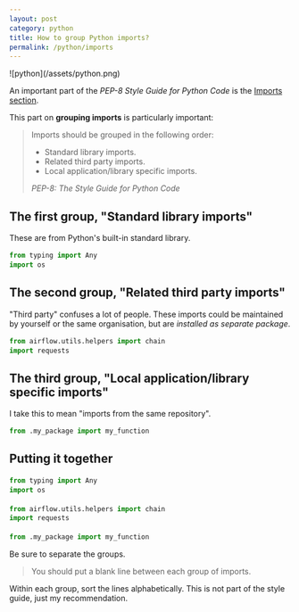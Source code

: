 ```yaml
---
layout: post
category: python
title: How to group Python imports?
permalink: /python/imports
---
```

<div class="wide-logos" markdown="1">
![python](/assets/python.png)
</div>

An important part of the _PEP-8 Style Guide for Python Code_
is the [Imports
section](https://www.python.org/dev/peps/pep-0008/#imports).

This part on **grouping imports** is particularly important:

> Imports should be grouped in the following order:
>
> - Standard library imports.
> - Related third party imports.
> - Local application/library specific imports.
>
> <cite>PEP-8: The Style Guide for Python Code</cite>

## The first group, "Standard library imports"

These are from Python's built-in standard library.

```python
from typing import Any
import os
```

## The second group, "Related third party imports"

"Third party"
confuses a lot of people. These imports could be maintained by yourself or
the same organisation, but are _installed as
separate package_.

```python
from airflow.utils.helpers import chain
import requests
```

## The third group, "Local application/library specific imports"

I take this to mean "imports from the same repository".

```python
from .my_package import my_function
```

## Putting it together

```python
from typing import Any
import os

from airflow.utils.helpers import chain
import requests

from .my_package import my_function
```

Be sure to separate the groups. 

> You should put a blank line between each group of imports.

Within each group, sort the lines alphabetically. This is
not part of the style guide, just my recommendation.
